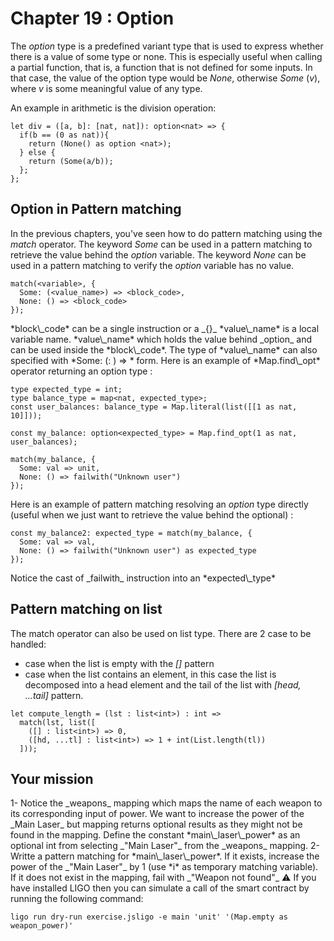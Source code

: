 # Chapter 19 : Option

<dialog character="mechanics">Captain, we should warm up the weapons while we are still in FTL, we don't know what awaits us on the other side.</dialog>

The _option_ type is a predefined variant type that is used to express whether there is a value of some type or none. This is especially useful when calling a partial function, that is, a function that is not defined for some inputs. In that case, the value of the option type would be _None_, otherwise _Some_ (_v_), where _v_ is some meaningful value of any type.

An example in arithmetic is the division operation:

```
let div = ([a, b]: [nat, nat]): option<nat> => {
  if(b == (0 as nat)){
    return (None() as option <nat>);
  } else {
    return (Some(a/b));
  };
};
```

## Option in Pattern matching

In the previous chapters, you've seen how to do pattern matching using the _match_ operator.
The keyword _Some_ can be used in a pattern matching to retrieve the value behind the _option_ variable.
The keyword _None_ can be used in a pattern matching to verify the _option_ variable has no value.

```
match(<variable>, {
  Some: (<value_name>) => <block_code>,
  None: () => <block_code>
});
```

<!-- prettier-ignore -->*block\_code* can be a single instruction or a _{}_
<!-- prettier-ignore -->*value\_name* is a local variable name. *value\_name* which holds the value behind _option_ and can be used inside the *block\_code*. 
<!-- prettier-ignore -->The type of *value\_name* can also specified with *Some: (<value\_name>: <value\_type>) => <block\_code>* form.

<!-- prettier-ignore -->Here is an example of *Map.find\_opt* operator returning an option type :

```
type expected_type = int;
type balance_type = map<nat, expected_type>;
const user_balances: balance_type = Map.literal(list([[1 as nat, 10]]));

const my_balance: option<expected_type> = Map.find_opt(1 as nat, user_balances);

match(my_balance, {
  Some: val => unit,
  None: () => failwith("Unknown user")
});
```

Here is an example of pattern matching resolving an _option_ type directly (useful when we just want to retrieve the value behind the optional) :

```
const my_balance2: expected_type = match(my_balance, {
  Some: val => val,
  None: () => failwith("Unknown user") as expected_type
});
```

<!-- prettier-ignore -->Notice the cast of _failwith_ instruction into an *expected\_type*

## Pattern matching on list

The match operator can also be used on list type. There are 2 case to be handled: 
* case when the list is empty with the *[]* pattern
* case when the list contains an element, in this case the list is decomposed into a head element and the tail of the list with *[head, ...tail]* pattern.  

```
let compute_length = (lst : list<int>) : int =>
  match(lst, list([
    ([] : list<int>) => 0,
    ([hd, ...tl] : list<int>) => 1 + int(List.length(tl))
  ]));
```

## Your mission

<!-- prettier-ignore --> 1- Notice the _weapons_ mapping which maps the name of each weapon to its corresponding input of power. We want to increase the power of the _Main Laser_ but mapping returns optional results as they might not be found in the mapping. Define the constant *main\_laser\_power* as an optional int from selecting _"Main Laser"_ from the _weapons_ mapping.

<!-- prettier-ignore --> 2- Writte a pattern matching for *main\_laser\_power*. If it exists, increase the power of the _"Main Laser"_ by 1 (use *i* as temporary matching variable). If it does not exist in the mapping, fail with _"Weapon not found"_

<!-- prettier-ignore -->⚠️ If you have installed LIGO then you can simulate a call of the smart contract by running the following command:

```
ligo run dry-run exercise.jsligo -e main 'unit' '(Map.empty as weapon_power)'
```

